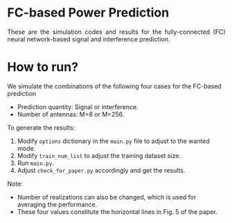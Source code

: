 # FC-based Power Prediction
<p align="justify">
  These are the simulation codes and results for the fully-connected (FC) neural network-based signal and interference prediction.
</p>

# How to run?

We simulate the combinations of the following four cases for the FC-based prediction

- Prediction quantity: Signal or interference.
- Number of antennas: M=8 or M=256.

To generate the results:

1. Modify `options` dictionary in the `main.py` file to adjust to the wanted mode.
2. Modify `train_num_list` to adjust the training dataset size.
3. Run `main.py`.
4. Adjust `check_for_paper.py` accordingly and get the results.

Note:

- Number of realizations can also be changed, which is used for averaging the performance.
- These four values constitute the horizontal lines in Fig. 5 of the paper.
